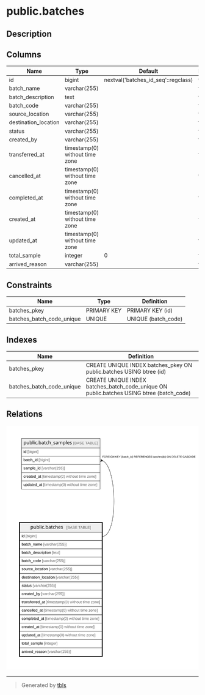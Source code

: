 # public.batches

## Description

## Columns

| Name | Type | Default | Nullable | Children | Parents | Comment |
| ---- | ---- | ------- | -------- | -------- | ------- | ------- |
| id | bigint | nextval('batches_id_seq'::regclass) | false | [public.batch_samples](public.batch_samples.md) |  |  |
| batch_name | varchar(255) |  | false |  |  |  |
| batch_description | text |  | true |  |  |  |
| batch_code | varchar(255) |  | false |  |  |  |
| source_location | varchar(255) |  | false |  |  |  |
| destination_location | varchar(255) |  | false |  |  |  |
| status | varchar(255) |  | false |  |  |  |
| created_by | varchar(255) |  | false |  |  |  |
| transferred_at | timestamp(0) without time zone |  | true |  |  |  |
| cancelled_at | timestamp(0) without time zone |  | true |  |  |  |
| completed_at | timestamp(0) without time zone |  | true |  |  |  |
| created_at | timestamp(0) without time zone |  | true |  |  |  |
| updated_at | timestamp(0) without time zone |  | true |  |  |  |
| total_sample | integer | 0 | false |  |  |  |
| arrived_reason | varchar(255) |  | true |  |  |  |

## Constraints

| Name | Type | Definition |
| ---- | ---- | ---------- |
| batches_pkey | PRIMARY KEY | PRIMARY KEY (id) |
| batches_batch_code_unique | UNIQUE | UNIQUE (batch_code) |

## Indexes

| Name | Definition |
| ---- | ---------- |
| batches_pkey | CREATE UNIQUE INDEX batches_pkey ON public.batches USING btree (id) |
| batches_batch_code_unique | CREATE UNIQUE INDEX batches_batch_code_unique ON public.batches USING btree (batch_code) |

## Relations

![er](public.batches.svg)

---

> Generated by [tbls](https://github.com/k1LoW/tbls)
